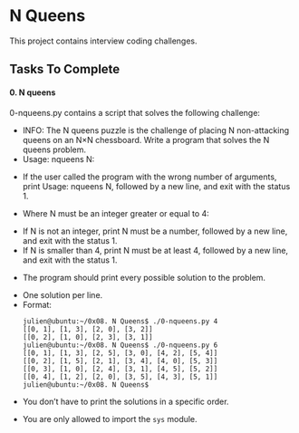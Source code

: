 # N Queens
This project contains interview coding challenges.

## Tasks To Complete
#### 0. N queens
0-nqueens.py contains a script that solves the following challenge:
- INFO: The N queens puzzle is the challenge of placing N non-attacking queens on an N×N chessboard. Write a program that solves the N queens problem.
- Usage: nqueens N:
+ If the user called the program with the wrong number of arguments, print Usage: nqueens N, followed by a new line, and exit with the status 1.
- Where N must be an integer greater or equal to 4:
+ If N is not an integer, print N must be a number, followed by a new line, and exit with the status 1.
+ If N is smaller than 4, print N must be at least 4, followed by a new line, and exit with the status 1.
- The program should print every possible solution to the problem.
+ One solution per line.
+ Format:
	```
	julien@ubuntu:~/0x08. N Queens$ ./0-nqueens.py 4
	[[0, 1], [1, 3], [2, 0], [3, 2]]
	[[0, 2], [1, 0], [2, 3], [3, 1]]
	julien@ubuntu:~/0x08. N Queens$ ./0-nqueens.py 6
	[[0, 1], [1, 3], [2, 5], [3, 0], [4, 2], [5, 4]]
	[[0, 2], [1, 5], [2, 1], [3, 4], [4, 0], [5, 3]]
	[[0, 3], [1, 0], [2, 4], [3, 1], [4, 5], [5, 2]]
	[[0, 4], [1, 2], [2, 0], [3, 5], [4, 3], [5, 1]]
	julien@ubuntu:~/0x08. N Queens$
	```
+ You don’t have to print the solutions in a specific order.
- You are only allowed to import the ```sys``` module.
